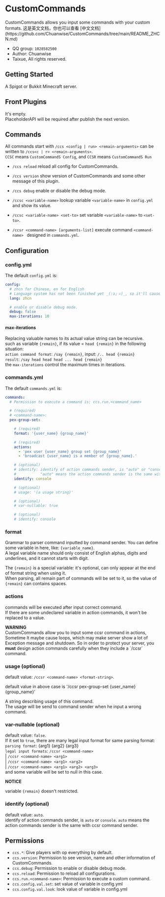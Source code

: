 # CustomCommands
<p>CustomCommands allows you input some commands with your custom formats.
这是英文文档，你也可以查看 [中文文档](https://github.com/Chuanwise/CustomCommands/tree/main/README_ZHCN.md)

* QQ group: `1028582500`
* Author: Chuanwise
* Taixue, All rights reserved.

## Getting Started
A Spigot or Bukkit Minecraft server.

## Front Plugins
It's empty.<br>
PlaceholderAPI will be required after publish the next version.

## Commands
All commands start with `/ccs <config | run> <remain-arguments>` can be written to `/ccs<c | r> <remain-arguments>`.<br>
`CCSC` means `CustomCommandS Config`, and `CCSR` means `CustomCommandS Run`

* `/ccs reload`                   reload all config for CustomCommands.
* `/ccs version`                  show version of CustomCommands and some other message of this plugin.
* `/ccs debug`                    enable or disable the debug mode.

* `/ccsc <variable-name>`                 lookup variable `<variable-name>` in `config.yml` and show its value.
* `/ccsc <variable-name> <set-to>`        set variable `<variable-name>` to `<set-to>`.

* `/ccsr <command-name> [arguments-list]` execute command `<command-name> ` designed in `commands.yml`.

## Configuration
### config.yml
The default `config.yml` is:

```yaml
config:       
  # zhcn for Chinese, en for English
  # Language system has not been finished yet _(:з」∠)_, so it'll cause nothing if you change this value.
  lang: zhcn

  # enable or disable debug mode.
  debug: false
  max-iterations: 10
```
#### max-iterations
Replacing valuable names to its actual value string can be recursive.<br>
such as variable `{remain}`, if its value = `head {remain}` in the following situation:<br>
`action command format`: `/say {remain}`, input: `/.. head {remain}`<br>
`result`: `/say head head head ... head {remain}`<br>
the `max-iterations` control the maximum times in iterations.

### commands.yml
The default `commands.yml` is:

```yaml
commands:
  # Permission to execute a command is: ccs.run.<command_name>

  # (required)
  # <command-name>:
  pex-group-set:

    # (required)
    format: '{user_name} {group_name}'

    # (required)
    actions:
      - 'pex user {user_name} group set {group_name}'
      - 'broadcast {user_name} is a member of {group_name}.'

    # (optional)
    # identify: identify of action commands sender, is "auto" or "console".
    #           "auto" means the action commands sender is the same with ccsr command sender.
    identify: console

    # (optional)
    # usage: '(a usage string)'

    # (optional)
    # var-nullable: true

    # (optional)
    # identify: console
```
### format
Grammar to parser command inputted by command sender. You can define some variable in here, like: `{variable_name}`.<br>
A legal variable name should only consist of English alphas, digits and underlines, and it cannot starts with digit.<br>

The `{remain}` is a special variable: it's optional, can only appear at the end of format string when using it.<br>
When parsing, all remain part of commands will be set to it, so the value of `{remain}` can contains spaces.

### actions
commands will be executed after input correct command.<br>
If there are some undeclared variable in action commands, it won't be replaced to a value.

<p><b>WARNING</b><br> CustomCommands allow you to input some ccsr command in actions, Sometime It maybe cause loops, which may make server show a lot of Exception message and shutdown. So in order to protect your server, you <b>must</b> design action commands carefully when they include a `/ccsr` command.

### usage (optional)
default value: `/ccsr <command-name> <format-string>`.<br>

default value in above case is '/ccsr pex-group-set {user_name} {group_name}'

<p>A string describing usage of this command.<br>
The usage will be send to command sender when he input a wrong command.<br>

### var-nullable (optional)
default value: `false`.<br>
If it set to `true`, there are many legal input format for same parsing format:<br>
`parsing format`: {arg1} {arg2} {arg3}<br>
`legal input formats`: `/ccsr <command-name>`<br>
                     | `/ccsr <command-name> <arg1>`<br>
                     | `/ccsr <command-name> <arg1> <arg2>`<br>
                     | `/ccsr <command-name> <arg1> <arg2> <arg3>`<br>
and some variable will be set to null in this case.

<b>NOTICE</b><br>

variable `{remain}` doesn't restricted.

### identify (optional)
default value: `auto`.<br>
identify of action commands sender, is `auto` or `console`. `auto` means the action commands sender is the same with ccsr command sender.


## Permissions
* `ccs.*`: Give players with op everything by default.
* `ccs.version`: Permission to see version, name and other information of CustomCommands.
* `ccs.debug`: Permission to enable or disable debug mode.
* `ccs.reload`: Permission to reload all configurations.
* `ccs.run.<command-name>`: Permission to execute a custom command.
* `ccs.config.val.set`: set value of variable in config.yml
* `ccs.config.val.look`: look value of variable in config.yml